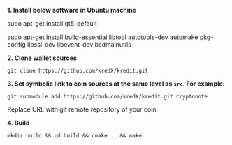 **1. Install below software in Ubuntu machine**

sudo apt-get install qt5-default

sudo apt-get install build-essential libtool autotools-dev automake pkg-config libssl-dev libevent-dev bsdmainutils


**2. Clone wallet sources**

```
git clone https://github.com/kredX/kredit.git
```

**3. Set symbolic link to coin sources at the same level as `src`. For example:**

```
git submodule add https://github.com/kredX/kredit.git cryptonote
```

Replace URL with git remote repository of your coin.

**4. Build**

```
mkdir build && cd build && cmake .. && make
```
